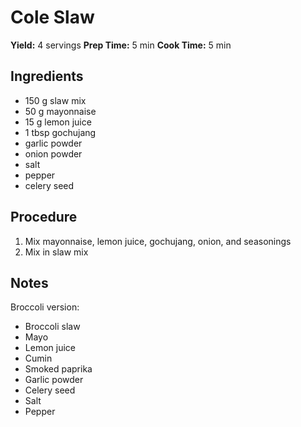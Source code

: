 # Cole Slaw
**Yield:** 4 servings
**Prep Time:** 5 min
**Cook Time:** 5 min

## Ingredients
- 150 g slaw mix
- 50 g mayonnaise
- 15 g lemon juice
- 1 tbsp gochujang
- garlic powder
- onion powder
- salt
- pepper
- celery seed

## Procedure
1. Mix mayonnaise, lemon juice, gochujang, onion, and seasonings
2. Mix in slaw mix

## Notes

Broccoli version:
- Broccoli slaw
- Mayo
- Lemon juice
- Cumin
- Smoked paprika
- Garlic powder
- Celery seed
- Salt
- Pepper